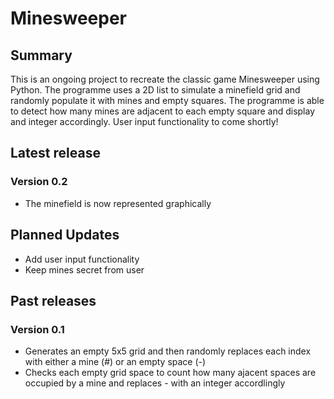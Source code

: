 # Minesweeper
## Summary
This is an ongoing project to recreate the classic game Minesweeper using Python. The programme uses a 2D list to simulate a minefield grid and randomly populate it with mines and empty squares. The programme is able to detect how many mines are adjacent to each empty square and display and integer accordingly. User input functionality to come shortly!
## Latest release
### Version 0.2
* The minefield is now represented graphically 
## Planned Updates
* Add user input functionality 
* Keep mines secret from user
## Past releases
### Version 0.1
* Generates an empty 5x5 grid and then randomly replaces each index with either a mine (#) or an empty space (-)
* Checks each empty grid space to count how many ajacent spaces are occupied by a mine and replaces - with an integer accordlingly

